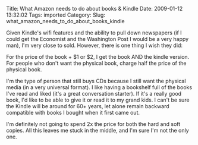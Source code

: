 Title: What Amazon needs to do about books & Kindle
Date: 2009-01-12 13:32:02
Tags: imported
Category: 
Slug: what_amazon_needs_to_do_about_books_kindle

Given Kindle's wifi features and the ability to pull down newspapers (if I could get the Economist and the Washington Post I would be a very happy man), I'm very close to sold.  However, there is one thing I wish they did:

For the price of the book + $1 or $2, I get the book AND the kindle version.  For people who don't want the physical book, charge half the price of the physical book.

I'm the type of person that still buys CDs because I still want the physical media (in a very universal format).  I like having a bookshelf full of the books I've read and liked (it's a great conversation starter).  If it's a really good book, I'd like to be able to give it or read it to my grand kids.  I can't be sure the Kindle will be around for 60+ years, let alone remain backward compatible with books I bought when it first came out.

I'm definitely not going to spend 2x the price for both the hard and soft copies.  All this leaves me stuck in the middle, and I'm sure I'm not the only one.
